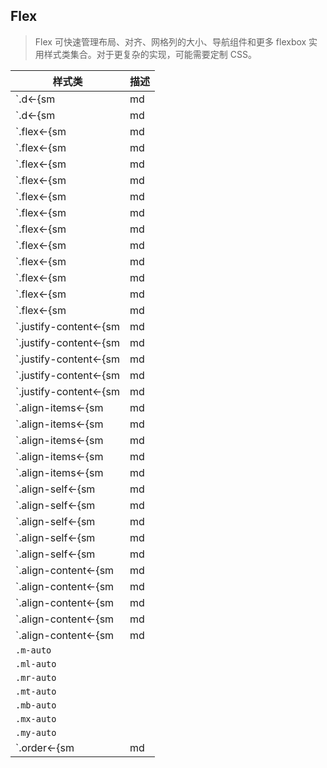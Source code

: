 ## Flex

> Flex 可快速管理布局、对齐、网格列的大小、导航组件和更多 flexbox 实用样式类集合。对于更复杂的实现，可能需要定制 CSS。

| 样式类                                     | 描述                                                 |
| ------------------------------------------ | ---------------------------------------------------- |
| `.d<-{sm|md|lg|xl}>-flex`                  | 以弹性伸缩盒显示，上面已经讲解                       |
| `.d<-{sm|md|lg|xl}>-inline-flex`           | 以内联块级弹性伸缩盒显示，上面已经讲解               |
| `.flex<-{sm|md|lg|xl}>-row`                | 父级元素样式类，水平，靠左排序                       |
| `.flex<-{sm|md|lg|xl}>-row-reverse`        | 父级元素样式类，水平，靠右排序                       |
| `.flex<-{sm|md|lg|xl}>-column`             | 父级元素样式类，垂直，靠上排序                       |
| `.flex<-{sm|md|lg|xl}>-column-reverse`     | 父级元素样式类，垂直，靠下排序                       |
| `.flex<-{sm|md|lg|xl}>-fill`               | 子级元素样式类，所有子级元素占用所有可用的水平空间。 |
| `.flex<-{sm|md|lg|xl}>-grow-0`             | 子级元素样式类，区块禁止放大                         |
| `.flex<-{sm|md|lg|xl}>-grow-1`             | 子级元素样式类，区块放大                             |
| `.flex<-{sm|md|lg|xl}>-shrink-0`           | 子级元素样式类，区块禁止缩小                         |
| `.flex<-{sm|md|lg|xl}>-shrink-1`           | 子级元素样式类，区块缩小                             |
| `.flex<-{sm|md|lg|xl}>-nowrap`             | 父级区块不换行，子级换行                             |
| `.flex<-{sm|md|lg|xl}>-wrap`               | 父级区块会换行，子级不会换行                         |
| `.flex<-{sm|md|lg|xl}>-wrap-reverse`       | 父级区块会换行，子级不会换行，靠右排序               |
| `.justify-content<-{sm|md|lg|xl}>-start`   | 父级元素样式类，水平，居左                           |
| `.justify-content<-{sm|md|lg|xl}>-end}`    | 父级元素样式类，水平，居右                           |
| `.justify-content<-{sm|md|lg|xl}>-center`  | 父级元素样式类，水平，居中                           |
| `.justify-content<-{sm|md|lg|xl}>-between` | 父级元素样式类，水平，子级间留白                     |
| `.justify-content<-{sm|md|lg|xl}>-around`  | 父级元素样式类，水平，两侧、子级间都有留白           |
| `.align-items<-{sm|md|lg|xl}>-start`       | 父级元素样式类，垂直，居上                           |
| `.align-items<-{sm|md|lg|xl}>-end`         | 父级元素样式类，垂直，居下                           |
| `.align-items<-{sm|md|lg|xl}>-center`      | 父级元素样式类，垂直，居中                           |
| `.align-items<-{sm|md|lg|xl}>-baseline`    | 父级元素样式类，垂直，元素位于容器的基线上           |
| `.align-items<-{sm|md|lg|xl}>-stretch`     | 父级元素样式类，垂直空间占满                         |
| `.align-self<-{sm|md|lg|xl}>-start`        | 子级元素样式类，垂直，居上                           |
| `.align-self<-{sm|md|lg|xl}>-end`          | 子级元素样式类，垂直，居下                           |
| `.align-self<-{sm|md|lg|xl}>-center`       | 子级元素样式类，垂直，居中                           |
| `.align-self<-{sm|md|lg|xl}>-baseline`     | 子级元素样式类，垂直，元素位于容器的基线上           |
| `.align-self<-{sm|md|lg|xl}>-stretch`      | 子级元素样式类，垂直空间占满                         |
| `.align-content<-{sm|md|lg|xl}>-start`     |
| `.align-content<-{sm|md|lg|xl}>-end`       |
| `.align-content<-{sm|md|lg|xl}>-center`    |
| `.align-content<-{sm|md|lg|xl}>-around`    |
| `.align-content<-{sm|md|lg|xl}>-stretch`   |
| `.m-auto`                                  |
| `.ml-auto`                                 |
| `.mr-auto`                                 |
| `.mt-auto`                                 |
| `.mb-auto`                                 |
| `.mx-auto`                                 |
| `.my-auto`                                 |
| `.order<-{sm|md|lg|xl}>-[0-12]`            | 更改统计元素的排序，其它章节已经讲解                 |
